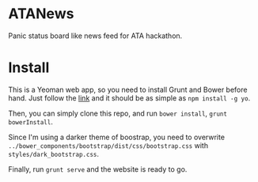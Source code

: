 ATANews
=======

Panic status board like news feed for ATA hackathon. 

Install
=======

This is a Yeoman web app, so you need to install Grunt and Bower before hand. Just follow the [link](http://yeoman.io/gettingstarted.html) and it should be as simple as `npm install -g yo`.

Then, you can simply clone this repo, and run `bower install`, `grunt bowerInstall`.

Since I'm using a darker theme of boostrap, you need to overwrite `../bower_components/bootstrap/dist/css/bootstrap.css` with `styles/dark_bootstrap.css`.

Finally, run `grunt serve` and the website is ready to go.


